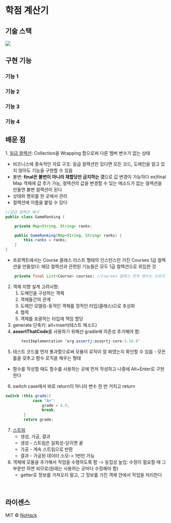 # 학점 계산기


## 기술 스택
<img src="https://img.shields.io/badge/Java-007396?style=for-the-badge&logo=Java&logoColor=white">




## 구현 기능

### 기능 1

### 기능 2

### 기능 3

### 기능 4


## 배운 점

<p align="justify">
1. <a href="https://jojoldu.tistory.com/412">일급 컬렉션</a>: Collection을 Wrapping 함으로써 다른 멤버 변수가 없는 상태  

- 비즈니스에 종속적인 자료 구조: 일급 컬렉션만 있다면 모든 코드, 도메인을 알고 있지 않아도 기능을 구현할 수 있음
- 불변: <b>final은 불변이 아니라 재할당만 금지하는 것</b>으로 값 변경이 가능하다 ex)final Map 객체에 값 추가 가능, 컬렉션의 값을 변경할 수 있는 메소드가 없는 컬렉션을 만들면 불변 컬렉션이 된다
- 상태와 행위를 한 곳에서 관리
- 컬렉션에 이름을 붙일 수 있다
```java
//일급 컬렉션 예시
public class GameRanking {

    private Map<String, String> ranks;

    public GameRanking(Map<String, String> ranks) {
        this.ranks = ranks;
    }
}
```
- 프로젝트에서는 Course 클래스 리스트 형태의 인스턴스만 가진 Courses 1급 컬렉션을 만들었다: 해당 컬렉션과 관련된 기능들은 모두 1급 컬렉션으로 위임한 것
```java
    private final List<Course> courses; //Courses 클래스 안의 변수는 오로지 이것만 가질 수 있음

```
2. 객체 지향 설계 고려사항:
    1) 도메인을 구성하는 객체
    2) 객체들간의 관계
    3) 도메인 모델링-동적인 객체를 정적인 타입(클래스)으로 추상화
   4) 협력
   5) 객체를 포괄하는 타입에 책임 할당
3. generate 단축키: alt+insert(테스트 메소드)
4. <b>assertThatCode</b>를 사용하기 위해선 gradle에 의존성 추가해야 함:
```java
       testImplementation 'org.assertj:assertj-core:3.19.0'
```
5. 테스트 코드를 먼저 통과함으로써 모듈의 로직이 잘 짜였는지 확인할 수 있음 - 모든 틀을 갖추고 함수 로직을 채우는 형태
- 함수를 작성할 때도 함수를 사용하는 곳에 먼저 작성하고 나중에 Alt+Enter로 구현한다
6. switch case에서 바로 return이 아니라 변수 한 번 거치고 return
```java
switch (this.grade){
            case "A+":
                grade = 4.5;
                break;
        }
        return grade;
```
7. <a href="https://mangkyu.tistory.com/112">스트림</a>
   - 생성, 가공, 결과
   - 생성 - 스트림은 일회성-닫히면 끝
   - 가공 - 계속 스트림으로 반환
   - 결과 - 가공된 데이터 소모-> 1번만 가능
8. 객체에 모듈을 추가해서 작업을 수행하도록 함 -> 응집성 높임: 수정이 필요할 때 그 부분만 하면 되므로(원래는 사용하는 곳마다 수정해야 함)
   - getter로 정보를 가져오지 말고, 그 정보를 가진 객체 안에서 작업을 처리한다
</p>

<br>

## 라이센스

MIT &copy; [NoHack](mailto:lbjp114@gmail.com)
